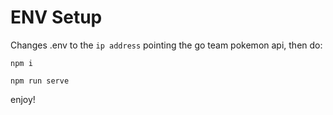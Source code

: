 # ENV Setup
Changes .env to the ```ip address``` pointing the go team pokemon api,
then do:
```
npm i
```
```
npm run serve
```
enjoy!
